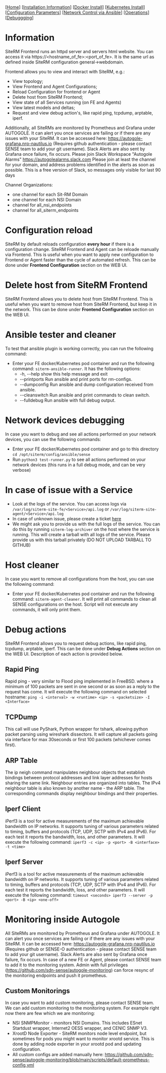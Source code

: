 [[Home](index.md)] [[Installation Information](Installation.md)] [[Docker Install](DockerInstallation.md)] [[Kubernetes Install](KubernetesInstallation.md)] [[Configuration Parameters](Configuration.md)] [[Network Control via Ansible](NetControlAnsible.md)] [[Operations](Operations.md)] [[Debuggging](Debugging.md)]

# Information

SiteRM Frontend runs an httpd server and servers html website. You can access it via https://<hostname_of_fe>:<port_of_fe>. It is the same url as defined inside SiteRM configuration general->webdomain.

Frontend allows you to view and interact with SiteRM, e.g.:
* View topology;
* View Frontend and Agent Configurations;
* Reload Configuration for frontend or Agent
* Delete host from SiteRM Frontend;
* View state of all Services running (on FE and Agents)
* View latest models and deltas;
* Request and view debug action's, like rapid ping, tcpdump, arptable, iperf.

Additionally, all SiteRMs are monitored by Prometheus and Grafana under AUTOGOLE. It can alert you once services are failing or if there are any issues with your SiteRM. It can be accessed here: https://autogole-grafana.nrp-nautilus.io (Requires github authentication - please contact SENSE team to add your git username). Slack Alerts are also sent by Grafana once failure, fix occurs.
Please join Slack Workspace "Autogole Alarms" https://autogolealarms.slack.com Please join at least the channel for your domain, and address problems identified in the alerts as soon as possible. This is a free version of Slack, so messages only visible for last 90 days

Channel Organizations:
* one channel for each Sit-RM Domain
* one channel for each NSI Domain
* channel for all_nsi_endpoints
* channel for all_siterm_endpoints


# Configuration reload

SiteRM by default reloads configuration **every hour** if there is a configuration change.
SiteRM Frontend and Agent can be reloade manually via Frontend. This is useful when you want to apply new configuration to Frontend or Agent faster than the cycle of automated refresh.
This can be done under **Frontend Configuration** section on the WEB UI.

# Delete host from SiteRM Frontend

SiteRM Frontend allows you to delete host from SiteRM Frontend. This is useful when you want to remove host from SiteRM Frontend, but keep it in the network. This can be done under **Frontend Configuration** section on the WEB UI.

# Ansible tester and cleaner
To test that ansible plugin is working correctly, you can run the following command:
* Enter your FE docker/Kubernetes pod container and run the following command: `siterm-ansible-runner`. It has the following options:
  * -h, --help     show this help message and exit
  * --printports   Run ansible and print ports for rm-configs.
  * --dumpconfig   Run ansible and dump configuration received from ansible.
  * --cleanswitch  Run ansible and print commands to clean switch.
  * --fulldebug    Run ansible with full debug output.

# Network devices debugging

In case you want to debug and see all actions performed on your network devices, you can use the following commands:
* Enter your FE docker/Kubernetes pod container and go to this directory `cd /opt/siterm/config/ansible/sense`
* Run `python3 test-runner.py` to see all actions performed on your network devices (this runs in a full debug mode, and can be very verbose)

# In case of issue with a Service
* Look at the logs of the service. You can access logs via `/var/log/siterm-site-fe/<Service>/api.log` or `/var/log/siterm-site-agent/<Service>/api.log`
* In case of unknown issue, please create a ticket [here](https://github.com/sdn-sense/siterm)
* We might ask you to provide us with the full logs of the service. You can do this by running `siterm-log-archiver` on the host where the service is running. This will create a tarball with all logs of the service. Please provide us with this tarball privately (DO NOT UPLOAD TARBALL TO GITHUB)

# Host cleaner
In case you want to remove all configurations from the host, you can use the following command:
* Enter your FE docker/Kubernetes pod container and run the following command: `siterm-agent-cleaner`. It will print all commands to clean all SENSE configurations on the host. Script will not execute any commands, it will only print them.

# Debug actions

SiteRM Frontend allows you to request debug actions, like rapid ping, tcpdump, arptable, iperf. This can be done under **Debug Actions** section on the WEB UI. Description of each action is provided below.
## Rapid Ping
Rapid ping - very similar to Flood ping implemented in FreeBSD. where a minimum of 100 packets are sent in one second or as soon as a reply to the request has come.
It will execute the following command on selected hostname: `ping -i <interval> -w <runtime> <ip> -s <packetsize> -I <Interface>`

## TCPDump
This call will use PyShark, Python wrapper for tshark, allowing python packet parsing using wireshark dissectors. It will capture all packets going via interface for max 30seconds or first 100 packets (whichever comes first).

## ARP Table
The ip neigh command manipulates neighbour objects that establish bindings between protocol addresses and link layer addresses for hosts sharing the same link. Neighbour entries are organized into tables. The IPv4 neighbour table is also known by another name - the ARP table.
The corresponding commands display neighbour bindings and their properties.

## Iperf Client
iPerf3 is a tool for active measurements of the maximum achievable bandwidth on IP networks. It supports tuning of various parameters related to timing, buffers and protocols (TCP, UDP, SCTP with IPv4 and IPv6). For each test it reports the bandwidth, loss, and other parameters.
It will execute the following command: `iperf3 -c <ip> -p <port> -B <interface> -t <time>`

## Iperf Server
iPerf3 is a tool for active measurements of the maximum achievable bandwidth on IP networks. It supports tuning of various parameters related to timing, buffers and protocols (TCP, UDP, SCTP with IPv4 and IPv6). For each test it reports the bandwidth, loss, and other parameters.
It will execute the following command: `timeout <seconds> iperf3 --server -p <port> -B <ip> <one-off>`


# Monitoring inside Autogole
All SiteRMs are monitored by Prometheus and Grafana under AUTOGOLE. It can alert you once services are failing or if there are any issues with your SiteRM. It can be accessed here: https://autogole-grafana.nrp-nautilus.io (Requires github or SENSE-O authentication - please contact SENSE team to add your git username). Slack Alerts are also sent by Grafana once failure, fix occurs.
In case of a new FE or Agent, please contact SENSE team to add it to the monitoring system. Admin with full privileges (https://github.com/sdn-sense/autogole-monitoring) can force resync of the monitoring endpoints and push it prometheus.

## Custom Monitorings
In case you want to add custom monitoring, please contact SENSE team. We can add custom monitoring to the monitoring system. For example right now there are few which we are monitoring:
* NSI SNMPMonitor - monitors NSI Domains. This includes ESnet Startdust wrapper, Internet2 OESS wrapper, and CENIC SNMP V3. 
* XrootD Node Exporter - SiteRM monitors node level endpoint, but sometimes for pods you might want to monitor xrootd service. This is done by adding node exporter in your xrootd pod and updating configuration.
* All custom configs are added manually here: https://github.com/sdn-sense/autogole-monitoring/blob/main/scripts/default-prometheus-config.yml

